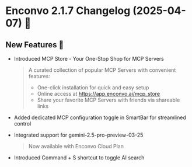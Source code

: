 # Enconvo 2.1.7 Changelog (2025-04-07) 🚀

## New Features 🎉

- Introduced MCP Store - Your One-Stop Shop for MCP Servers

  > A curated collection of popular MCP Servers with convenient features:
  >
  > - One-click installation for quick and easy setup
  > - Online access at https://app.enconvo.ai/mcp_store
  > - Share your favorite MCP Servers with friends via shareable links

- Added dedicated MCP configuration toggle in SmartBar for streamlined control

- Integrated support for gemini-2.5-pro-preview-03-25

  > Now available with Enconvo Cloud Plan

- Introduced Command + S shortcut to toggle AI search
